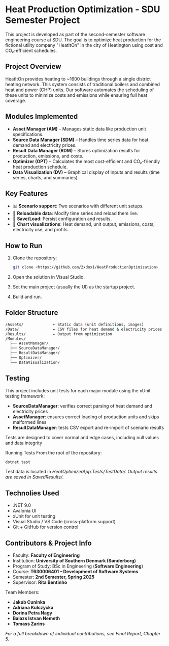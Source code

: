 # Heat Production Optimization - SDU Semester Project

This project is developed as part of the second-semester software engineering course at SDU. The goal is to optimize heat production for the fictional utility company "HeatItOn" in the city of Heatington using cost and CO₂-efficient schedules.

## Project Overview

HeatItOn provides heating to ~1600 buildings through a single district heating network. This system consists of traditional boilers and combined heat and power (CHP) units. Our software automates the scheduling of these units to minimize costs and emissions while ensuring full heat coverage.

## Modules Implemented

- **Asset Manager (AM)** – Manages static data like production unit specifications.
- **Source Data Manager (SDM)** – Handles time series data for heat demand and electricity prices.
- **Result Data Manager (RDM)** – Stores optimization results for production, emissions, and costs.
- **Optimizer (OPT)** – Calculates the most cost-efficient and CO₂-friendly heat production schedule.
- **Data Visualization (DV)** – Graphical display of inputs and results (time series, charts, and summaries).

## Key Features

- 📊 **Scenario support**: Two scenarios with different unit setups.
- 🔁 **Reloadable data**: Modify time series and reload them live.
- 💾 **Save/Load**: Persist configuration and results.
- 🔎 **Chart visualizations**: Heat demand, unit output, emissions, costs, electricity use, and profits.

## How to Run

1. Clone the repository:

    ```bash
    git clone <https://github.com/2xdox1/HeatProductionOptimization>
    ```

2. Open the solution in Visual Studio.
3. Set the main project (usually the UI) as the startup project.
4. Build and run.


## Folder Structure
```bash
/Assets/             ← Static data (unit definitions, images)
/Data/               ← CSV files for heat demand & electricity prices
/Results/            ← Output from optimization
/Modules/
  ├── AssetManager/
  ├── SourceDataManager/
  ├── ResultDataManager/
  ├── Optimizer/
  └── DataVisualization/
  ```
## Testing
This project includes unit tests for each major module using the xUnit testing framework:

- **SourceDataManager**: verifies correct parsing of heat demand and electricity prices
- **AssetManager**: ensures correct loading of production units and skips malformed lines
- **ResultDataManager**: tests CSV export and re-import of scenario results

Tests are designed to cover normal and edge cases, including null values and data integrity

Running Tests
From the root of the repository:
```bash
dotnet test
```
Test data is located in *HeatOptimizerApp.Tests/TestData/. Output results are saved in SavedResults/*.

## Technolies Used
- .NET 9.0
- Avalonia UI
- xUnit for unit testing
- Visual Studio / VS Code (cross-platform support)
- Git + GitHub for version control

## Contributors & Project Info
- Faculty: **Faculty of Engineering**
- Institution: **University of Southern Denmark (Sønderborg)**
- Program of Study: BSc in Engineering (**Software Engineering**)
- Course: **T630006401 – Development of Software Systems**
- Semester: **2nd Semester, Spring 2025**
- Supervisor: **Rita Bentinho**

Team Members:
- **Jakub Cuninka**
- **Adriana Kulczycka**
- **Dorina Petra Nagy**
- **Balazs Istvan Nemeth**
- **Tomass Zarins**

*For a full breakdown of individual contributions, see Final Report, Chapter 5.*